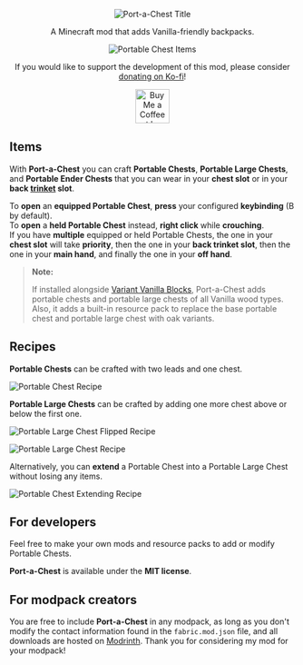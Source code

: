 <p align="center">
  <img src="https://github.com/user-attachments/assets/68e165eb-20bf-41b8-81b6-18472bb6fcd6" alt="Port-a-Chest Title" />
</p>

<p align="center">A Minecraft mod that adds Vanilla-friendly backpacks.</p>

<p align="center">
  <img src="https://github.com/user-attachments/assets/e1c18588-5951-4e7f-bed1-a6cfe35cb62a" alt="Portable Chest Items" />
</p>

<p align="center">If you would like to support the development of this mod, please consider <a href="https://ko-fi.com/zlt09">donating on Ko-fi</a>!</p>

<div align="center"><a href="https://ko-fi.com/J3J810251V" target="_blank"><img height="60" src="https://storage.ko-fi.com/cdn/kofi2.png?v=6" alt="Buy Me a Coffee at ko-fi.com" /></a></div>

## Items

With **Port-a-Chest** you can craft **Portable Chests**, **Portable Large Chests**, and **Portable Ender Chests** that you can wear in your **chest slot** or in your **back [trinket](https://modrinth.com/mod/trinkets) slot**.

To **open** an **equipped Portable Chest**, **press** your configured **keybinding** (B by default).  
To **open** a **held Portable Chest** instead, **right click** while **crouching**.  
If you have **multiple** equipped or held Portable Chests, the one in your **chest slot** will take **priority**, then the one in your **back trinket slot**, then the one in your **main hand**, and finally the one in your **off hand**.

> **Note:**
> 
> If installed alongside [Variant Vanilla Blocks](https://modrinth.com/mod/variant-vanilla-blocks), Port-a-Chest adds portable chests and portable large chests of all Vanilla wood types.  
> Also, it adds a built-in resource pack to replace the base portable chest and portable large chest with oak variants.

## Recipes

**Portable Chests** can be crafted with two leads and one chest.

![Portable Chest Recipe](https://github.com/user-attachments/assets/f94cb073-3303-4797-8917-e4cbfe649a78)

**Portable Large Chests** can be crafted by adding one more chest above or below the first one.

![Portable Large Chest Flipped Recipe](https://github.com/user-attachments/assets/1e0f1e1f-bb8a-4e03-98e1-4469d0e45ce9)

![Portable Large Chest Recipe](https://github.com/user-attachments/assets/7e1aa5e7-af59-41d6-80de-824a2203bdad)

Alternatively, you can **extend** a Portable Chest into a Portable Large Chest without losing any items.

![Portable Chest Extending Recipe](https://github.com/user-attachments/assets/bbfa4ede-3cb9-4531-81d8-72993cb2bcd3)

## For developers

Feel free to make your own mods and resource packs to add or modify Portable Chests.

**Port-a-Chest** is available under the **MIT license**.

## For modpack creators

You are free to include **Port-a-Chest** in any modpack, as long as you don't modify the contact information found in the `fabric.mod.json` file, and all downloads are hosted on [Modrinth](https://modrinth.com). Thank you for considering my mod for your modpack!

